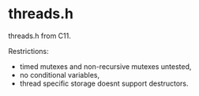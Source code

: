 # threads.h

threads.h from C11.

Restrictions:
 * timed mutexes and non-recursive mutexes untested,
 * no conditional variables,
 * thread specific storage doesnt support destructors.